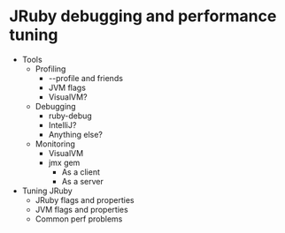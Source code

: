 JRuby debugging and performance tuning
========================

* Tools
  * Profiling
    * --profile and friends
    * JVM flags
    * VisualVM?
  * Debugging
    * ruby-debug
    * IntelliJ?
    * Anything else?
  * Monitoring
    * VisualVM
    * jmx gem
      * As a client
      * As a server
* Tuning JRuby
  * JRuby flags and properties
  * JVM flags and properties
  * Common perf problems

